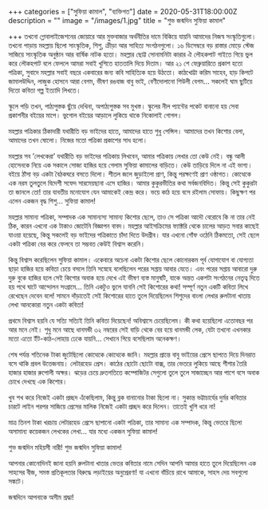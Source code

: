 +++
categories = ["সুফিয়া কামাল", "ব্যক্তিগত"]
date = 2020-05-31T18:00:00Z
description = ""
image = "/images/1.jpg"
title = "শুভ জন্মদিন সুফিয়া কামাল"

+++
তখনো গ্লোবালাইজেশনের জোয়ারে আর মুক্তবাজার অর্থনীতির দামে বিকিয়ে যায়নি আমাদের নিজস্ব সংস্কৃতিগুলো। তখনো পাড়ায় মহল্লায় ছিলো সাংস্কৃতিক, শিশু, ক্রীড়া আর সাহিত্য সংগঠনগুলো। ১৬ ডিসেম্বরে বড় রাস্তার মোড়ে স্টেজ সাজিয়ে সাংস্কৃতিক অনুষ্ঠান আর বার্ষিক নাটক হতো। মহল্লার ছোট্ট সোনামনিটা কারার ঐ লৌহকপাট গাইতে গিয়ে ভুল করে লৌকহপাট বলে ফেললে আমরা সবাই খুশিতে হাততালি দিয়ে দিতাম। আর ২১ শে ফেব্রুয়ারিতে প্রকাশ হতো পত্রিকা, সুবাদে মহল্লার সবাই বছরে একবারের জন্য কবি সাহিত্যিক হয়ে উঠতো। কাঠখোট্টা করিম সাহেব, হাড় কিপটে জামালউদ্দিন, লাজুক হোসনে আরা বেগম, ভীষণ রঙবাজ বাবু ভাই, বেণীদোলানো শিউলী বেগম... সকলেই ঘাম ছুটিয়ে দিতো কবিতা গল্প ইত্যাদি লিখতে।  
  
স্কুলে পড়ি তখন, পাঠ্যপুস্তক ছুঁয়ে দেখিনা, অপাঠ্যপুস্তক সব মুখস্ত। স্কুলের নীল প্যান্টের পকেট বানানো হয় সেবা প্রকাশনীর বইয়ের মাপে। ভুগোল বইয়ের আড়ালে লুকিয়ে থাকে নিকোলাই গোগল।  
  
মহল্লার পত্রিকার ঠিকাদারী যথারীতি বড় ভাইদের হাতে, আমাদের হাতে শুধু পেন্সিল। আমাদের তখন কিশোর বেলা, আমাদের তখন ষোলো। নিজের মতো পত্রিকা প্রকাশের সাধ হলো।  
  
মহল্লার সব ’লেখকেরা’ যথারীতি বড় ভাইদের পত্রিকায় লিখবেন, আমার পত্রিকায় লেখার তো কেউ নেই। বন্ধু আলী হোসেনকে নিয়ে এক সকালে সোজা হাজির হয়ে গেলাম সুফিয়া কামালের বাড়িতে। কেউ তাড়িয়ে দিলে না এই ভাগ্য। বইয়ে ঠাঁসা বড় একটা বৈঠকঘরে বসতে দিলো। শীতল জলে জুড়াইলো প্রাণ, কিন্তু পরক্ষণেই প্রাণ ওষ্ঠাগত। কোত্থেকে এক নরম তুলতুলে বিদেশী সফেদ সারমেয়ছানা এসে হাজির। আমার কুকুরভীতির কথা সর্বজনবিদিত। কিন্তু সেই কুকুরটা তা জানলে তো! তার যাবতীয় মনোযোগ যেন আমাকেই কেন্দ্র করে। ভয়ে কাঠ হয়ে বসে রইলাম সোফায়। কিছুক্ষণ পর এলেন একজন বৃদ্ধ শিশু... সুফিয়া কামাল!  
  
মহল্লার সামান্য পত্রিকা, সম্পাদক এক সামান্যস্য সামান্য কিশোর ছেলে, তাও সে পত্রিকা আদৌ বেরোবে কি না তার নেই ঠিক, কারন এখনো এক টাকাও জোটেনি বিজ্ঞাপন বাবদ। মহল্লার আইসক্রিমের ফ্যাক্টরি থেকে চালের আড়ত সবার কাছেই যাওয়া হয়েছে, কিন্তু সকলেই বড় ভাইদের পত্রিকাতে চাঁদা দিতে উদগ্রীব। যার এখনো গোঁফ ওঠেনি ঠিকমতো, সেই ছেলে একটা পত্রিকা বের করে ফেলবে তা সম্ভবত কেউই বিশ্বাস করেনি।  
  
কিন্তু বিশ্বাস করেছিলেন সুফিয়া কামাল। একেবারে অচেনা একটা কিশোর ছেলে কোনোরকম পূর্ব যোগাযোগ বা যোগ্যতা ছাড়া হাজির হয়ে কবিতা চেয়ে বসলে তিনি সস্নেহে বলেছিলেন পরের সপ্তায় আবার যেতে। এবং পরের সপ্তায় আবারো দুরু দুরু বুকে হাজির হলে সেই কিশোর অবাক হয়ে দেখে এই ভীষণ ব্যস্ত মানুষটি, যাকে অন্তত একশটা সংগঠনের নেতৃত্ব দিতে হয় পথে ঘাটে আন্দোলন সংগ্রামে... তিনি একটুও ভুলে যাননি সেই কিশোরের কথা! সম্পূর্ণ নতুন একটি কবিতা লিখে রেখেছেন দেবেন বলে! সামনে দাঁড়াতেই সেই কিশোরের হাতে তুলে দিয়েছিলেন শিশুদের বাংলা লেখার রুলটানা খাতায় লেখা আনকোরা নতুন একটা কবিতা!  
  
প্রথমে বিশ্বাস হয়নি যে সত্যি সত্যিই তিনি কবিতা দিয়েছেন! অবিশ্বাসে চেয়েছিলেম। কী কথা হয়েছিলো এতোবছর পর আর মনে নেই। শুধু মনে আছে ধানমন্ডী ৩২ নম্বরের সেই বাড়ি থেকে বের হয়ে ধানমন্ডী লেক, যেটা তখনো এখনকার মতো এতো ইঁট-কাঠ-লোহায় ঢেকে যায়নি... সেখানে গিয়ে বসেছিলাম অনেকক্ষণ।  
  
শেষ পর্যন্ত শতিনেক টাকা জুটেছিলো কোত্থেকে কোত্থেকে জানি। মহল্লার প্রান্তে বাবু ভাইয়ের প্রেসে ছাপতে দিয়ে দিনরাত বসে থাকি প্রবল উত্তেজনায়। লেটারহেড প্রেস। কাঠের ছোটো ছোটো বাক্স, তার ভেতরে লুকিয়ে আছে শীশার তৈরি হাজার হাজার রুপোলী অক্ষর। ঝড়ের চেয়ে দ্রুতগতিতে কম্পোজিটর সেগুলো তুলে তুলে সাজাচ্ছেন আর পাশে বসে অবাক চোখে দেখছে এক কিশোর।  
  
খুব শখ করে নিজেই একটা প্রচ্ছদ এঁকেছিলাম, কিন্তু ব্লক বানানোর টাকা ছিলো না। সুকান্ত ভট্টাচার্যের দুর্মর কবিতার চারটে লাইন পরপর সাজিয়ে প্রেসের মালিক নিজেই একটা প্রচ্ছদ করে দিলেন। তাতেই খুশি ধরে না!  
  
মাত্র তিনশ টাকা খরচায় লেটারহেড প্রেসে ছাপানো একটা পত্রিকা, তার সামান্য এক সম্পাদক, কিন্তু ভেতরে ছিলো অসামান্য কয়েকজন লেখকের লেখা... যার মধ্যে একজন সুফিয়া কামাল!  
  
শুভ জন্মদিন মহিয়সী নারী! শুভ জন্মদিন সুফিয়া কামাল!  
  
আপনার কোনোদিনই জানা হয়নি রুলটানা খাতার ভেতর কবিতার নামে সেদিন আপনি আমার হাতে তুলে দিয়েছিলেন এক সাহসের বীজ, সমস্ত প্রতিকূলতার বিরুদ্ধে লড়াইয়ের অনুপ্রেরণা! যা এখনো বাঁচিয়ে রাখে আমাকে, সাহস দেয় সবগুলো সঙ্কটে।  
  
জন্মদিনে আপনাকে অসীম শ্রদ্ধা!